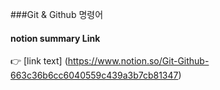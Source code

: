 ###Git & Github 명령어

#### notion summary Link
👉 
[link text] (https://www.notion.so/Git-Github-663c36b6cc6040559c439a3b7cb81347)

